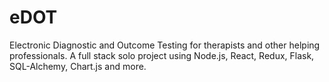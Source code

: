 # eDOT

Electronic Diagnostic and Outcome Testing for therapists and other helping professionals. A full stack solo project using Node.js, React, Redux, Flask, SQL-Alchemy, Chart.js and more.


